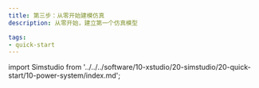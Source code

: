 ```yaml
---
title: 第三步：从零开始建模仿真
description: 从零开始，建立第一个仿真模型

tags:
- quick-start
---
```


import Simstudio from '../../../software/10-xstudio/20-simstudio/20-quick-start/10-power-system/index.md';

<Simstudio />
